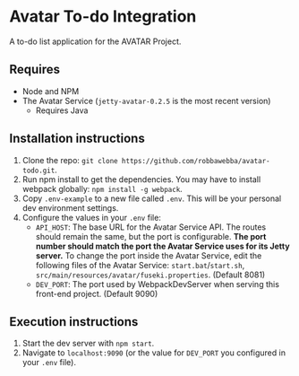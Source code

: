 # Avatar To-do Integration
A to-do list application for the AVATAR Project.

## Requires
* Node and NPM
* The Avatar Service (`jetty-avatar-0.2.5` is the most recent version)
    * Requires Java

## Installation instructions
 1. Clone the repo: `git clone https://github.com/robbawebba/avatar-todo.git`.
 2. Run npm install to get the dependencies. You may have to install webpack globally: `npm install -g webpack`.
 3. Copy `.env-example` to a new file called `.env`. This will be your personal dev environment settings.
 4. Configure the values in your `.env` file:
    * `API_HOST`: The base URL for the Avatar Service API. The routes should remain the same, but the port is configurable. **The port number should match the port the Avatar Service uses for its Jetty server.**  To change the port inside the Avatar Service, edit the following files of the Avatar Service: `start.bat`/`start.sh`, `src/main/resources/avatar/fuseki.properties`. (Default 8081)
    * `DEV_PORT`: The port used by WebpackDevServer when serving this front-end project. (Default 9090)  

## Execution instructions
  1. Start the dev server with `npm start`.
  2. Navigate to `localhost:9090` (or the value for `DEV_PORT` you configured in your `.env` file).
